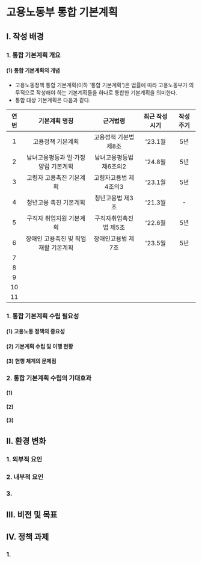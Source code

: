 # 고용노동부 통합 기본계획

## I. 작성 배경

### 1. 통합 기본계획 개요

#### (1) 통합 기본계획의 개념

- 고용노동정책 통합 기본계획(이하 '통합 기본계획')은 법률에 따라 고용노동부가 의무적으로 작성해야 하는 기본계획들을 하나로 통합한 기본계획을 의미한다.
- 통합 대상 기본계획은 다음과 같다.

|연번|기본계획 명칭|근거법령|최근 작성 시기|작성 주기|
|:-:|:-:|:-:|:-:|:-:|
|1|고용정책 기본계획|고용정책 기본법 제8조|'23.1월|5년|
|2|남녀고용평등과 일·가정 양립 기본계획|남녀고용평등법 제6조의2|'24.8월|5년|
|3|고령자 고용촉진 기본계획|고령자고용법 제4조의3|'23.1월|5년|
|4|청년고용 촉진 기본계획|청년고용법 제3조|'21.3월|-|
|5|구직자 취업지원 기본계획|구직자취업촉진법 제5조|'22.6월|5년|
|6|장애인 고용촉진 및 직업재활 기본계획|장애인고용법 제7조|'23.5월|5년|
|7|||||
|8|||||
|9|||||
|10|||||
|11|||||





### 1. 통합 기본계획 수립 필요성

#### (1) 고용노동 정책의 중요성

#### (2) 기본계획 수립 및 이행 현황

#### (3) 현행 체계의 문제점

### 2. 통합 기본계획 수립의 기대효과

#### (1) 

#### (2)

#### (3)

## II. 환경 변화

### 1. 외부적 요인

### 2. 내부적 요인

### 3. 

## III. 비전 및 목표

## IV. 정책 과제

### 1. 
